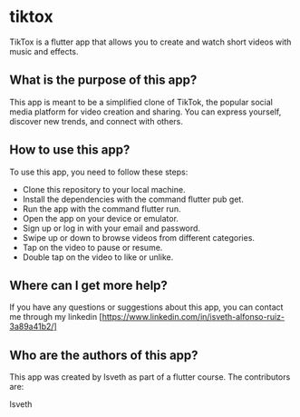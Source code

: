 # tiktox

TikTox is a flutter app that allows you to create and watch short videos with music and effects.

## What is the purpose of this app?

This app is meant to be a simplified clone of TikTok, the popular social media platform for video creation and sharing. You can express yourself, discover new trends, and connect with others.

## How to use this app?

To use this app, you need to follow these steps:

- Clone this repository to your local machine.
- Install the dependencies with the command flutter pub get.
- Run the app with the command flutter run.
- Open the app on your device or emulator.
- Sign up or log in with your email and password.
- Swipe up or down to browse videos from different categories.
- Tap on the video to pause or resume.
- Double tap on the video to like or unlike.
<!-- Tap on the comment icon to view or write comments.
- Tap on the share icon to share the video with others.
- Tap on the profile icon to view or edit your profile.
- Tap on the plus icon to create a new video.
- Choose a song from the library or record your own voice.
- Record a video with the camera or select one from your gallery.
- Apply filters and effects to your video.
- Edit your video with trimming, cropping, and speed options.
Add a caption and hashtags to your video.
Publish your video and watch it go viral.-->

## Where can I get more help?

If you have any questions or suggestions about this app, you can contact me through my linkedin [https://www.linkedin.com/in/isveth-alfonso-ruiz-3a89a41b2/]

## Who are the authors of this app?

This app was created by Isveth as part of a flutter course. The contributors are:

Isveth
